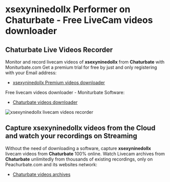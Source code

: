 # xsexyninedollx Performer on Chaturbate - Free LiveCam videos downloader

## Chaturbate Live Videos Recorder

Monitor and record livecam videos of **xsexyninedollx** from **Chaturbate** with Moniturbate.com
Get a premium trial for free by just and only registering with your Email address:
* [xsexyninedollx Premium videos downloader](https://moniturbate.com/request-demo-licence-key.html)

Free livecam videos downloader - Moniturbate Software:
* [Chaturbate videos downloader](https://moniturbate.com/moniturbate-download-software.html)

![xsexyninedollx livecam videos recorder](https://peachurnet.com/templates/moniturbate-software.png)


## Capture xsexyninedollx videos from the Cloud and watch your recordings on Streaming

Without the need of downloading a software, capture **xsexyninedollx** livecam videos from **Chaturbate** 100% online.
Watch Livecam archives from **Chaturbate** unlimitedly from thousands of existing recordings, only on Peachurbate.com and its websites network:
* [Chaturbate videos archives](https://peachurnet.com/)